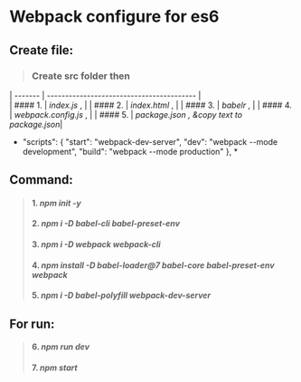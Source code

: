 # Webpack configure for es6

## Create file:
> ### Create src folder then
| ------- | -----------------------------------------  |  
| #### 1. | *index.js* ,                               | 
| #### 2. | *index.html* ,                             | 
| #### 3. | *babelr* ,                                 | 
| #### 4. | *webpack.config.js* ,                      | 
| #### 5. | *package.json , &copy text to package.json*| 

* "scripts": {
      "start": "webpack-dev-server",
      "dev": "webpack --mode development",
      "build": "webpack --mode production"
}, *
## Command:
> #### 1. *npm init -y*
> #### 2. *npm i -D babel-cli babel-preset-env*
> #### 3. *npm i -D webpack webpack-cli*
> #### 4. *npm install -D babel-loader@7 babel-core babel-preset-env webpack*
> #### 5. *npm i -D babel-polyfill webpack-dev-server*

## For run: 
> #### 6. *npm run dev*
> #### 7. *npm start*
